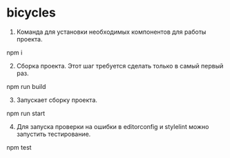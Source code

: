# bicycles

1. Команда для установки необходимых компонентов для работы проекта.

 npm i

2. Сборка проекта. Этот шаг требуется сделать только в самый первый раз.

npm run build

3. Запускает сборку проекта.

npm run start

4. Для запуска проверки на ошибки в editorconfig и stylelint можно запустить тестирование.

npm test
